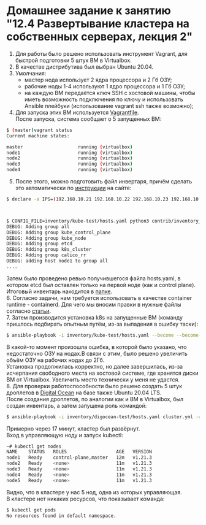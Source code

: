 # Домашнее задание к занятию "12.4 Развертывание кластера на собственных серверах, лекция 2"
1. Для работы было решено использовать инструмент Vagrant, для быстрой подготовки 5 штук ВМ в Virtualbox.  
2. В качестве дистрибутива был выбран Ubuntu 20.04.  
3. Умолчания:  
   - мастер нода использует 2 ядра процессора и 2 Гб ОЗУ;  
   - рабочие ноды 1-4 используют 1 ядро процессора и 1 Гб ОЗУ;  
   - на каждую ВМ передаётся ключ SSH с хостовой машины, чтобы иметь возможность подключения по ключу и использовать Ansible плейбуки (использование vagrant ssh также возможно);  
4. Для запуска этих ВМ используется [Vagrantfile](https://github.com/Protosuv/kubernetes_homework/tree/master/12.4/vagrant/Vagrantfile "Vagrantfile").  
После запуска, система сообщает о 5 запущенных ВМ:  
```bash
$ (master)vagrant status 
Current machine states:

master                    running (virtualbox)
node1                     running (virtualbox)
node2                     running (virtualbox)
node3                     running (virtualbox)
node4                     running (virtualbox)
```
5. После этого, можно подготовить файл инвертаря, причём сделать это автоматически по [инструкции](https://github.com/kubernetes-sigs/kubespray "инструкции") на сайте:
```bash
$ declare -a IPS=(192.168.10.21 192.168.10.22 192.168.10.23 192.168.10.24 192.168.10.25)



$ CONFIG_FILE=inventory/kube-test/hosts.yaml python3 contrib/inventory_builder/inventory.py ${IPS[@]}
DEBUG: Adding group all
DEBUG: Adding group kube_control_plane
DEBUG: Adding group kube_node
DEBUG: Adding group etcd
DEBUG: Adding group k8s_cluster
DEBUG: Adding group calico_rr
DEBUG: adding host node1 to group all
....
```
Затем было проведено ревью получившегося файла hosts.yaml, в котором etcd был оставлен только на первой ноде (как и control plane).  
Итоговый инвентарь находится в [папке](https://github.com/Protosuv/kubernetes_homework/tree/master/12.4/inventory/kube-test).  
6. Согласно задачи, нам требуется использовать в качестве container runtime - containerd. Для чего мы вносим правки в нужные файлы согласно [статьи](https://github.com/kubernetes-sigs/kubespray/blob/master/docs/containerd.md "официальная статья").  
7. Затем производится установка k8s на запущенные ВМ (команду пришлось подбирать опытным путём, из-за выпадения в ошибку таски):
```bash
$ ansible-playbook -i inventory/kube-test/hosts.yaml --become --become-user=root --become-method sudo cluster.yml -u vagrant
```
В какой-то момент произошла ошибка, в которой было указано, что недостаточно ОЗУ на нодах.В связи с этим, было решено увеличить объём ОЗУ на рабочих нодах до 2Гб.  
Установка продолжилась корректно, но далее завершилась, из-за исчерпания свободного места на хостовой системе, где хранятся диски ВМ от Virtualbox. Увеличить место технически у меня не удастся.  
8. Для проверки работоспособности было решено создать 5 штук дроплетов в [Digital Ocean](https://www.digitalocean.com/ "Digital Ocean") на базе также Ubuntu 20.04 LTS.  
После создания дроплетов, по аналогии как и ВМ в Virtualbox, был создан инвентарь, а затем запущена роль командой:  
```bash
$ ansible-playbook -i inventory/digocean-test/hosts.yaml cluster.yml -u root
```
Примерно через 17 минут, кластер был развёрнут.  
Вход в управляющую ноду и запуск kubectl:  
```bash
~# kubectl get nodes
NAME    STATUS   ROLES                  AGE   VERSION
node1   Ready    control-plane,master   12m   v1.21.3
node2   Ready    <none>                 11m   v1.21.3
node3   Ready    <none>                 11m   v1.21.3
node4   Ready    <none>                 11m   v1.21.3
node5   Ready    <none>                 11m   v1.21.3
```
Видно, что в кластере у нас 5 нод, одна из которых управляющая.  
В кластере нет никаких ресурсов, что показывает команда:  
```bash
$ kubectl get pods
No resources found in default namespace.
```


